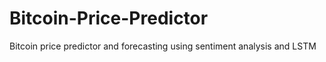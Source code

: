 # Bitcoin-Price-Predictor
Bitcoin price predictor and forecasting using sentiment analysis and LSTM
